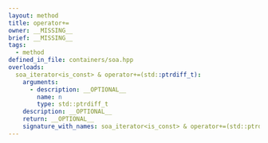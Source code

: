 ```yaml
---
layout: method
title: operator+=
owner: __MISSING__
brief: __MISSING__
tags:
  - method
defined_in_file: containers/soa.hpp
overloads:
  soa_iterator<is_const> & operator+=(std::ptrdiff_t):
    arguments:
      - description: __OPTIONAL__
        name: n
        type: std::ptrdiff_t
    description: __OPTIONAL__
    return: __OPTIONAL__
    signature_with_names: soa_iterator<is_const> & operator+=(std::ptrdiff_t n)
---
```

